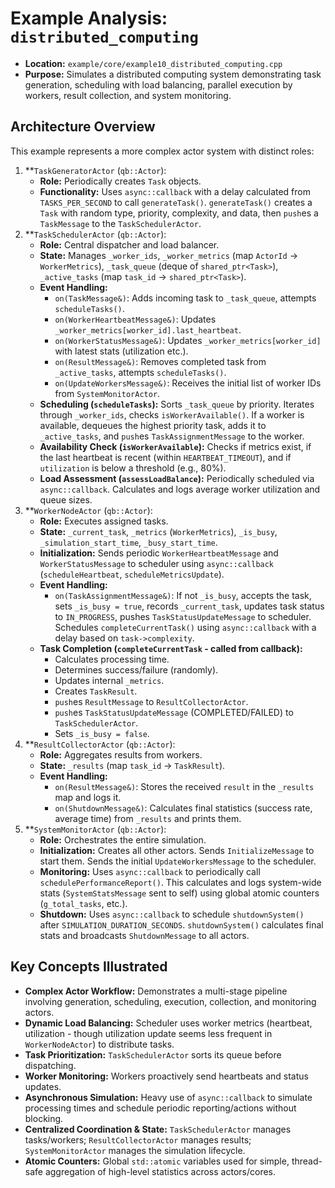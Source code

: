 # Example Analysis: `distributed_computing`

*   **Location:** `example/core/example10_distributed_computing.cpp`
*   **Purpose:** Simulates a distributed computing system demonstrating task generation, scheduling with load balancing, parallel execution by workers, result collection, and system monitoring.

## Architecture Overview

This example represents a more complex actor system with distinct roles:

1.  **`TaskGeneratorActor` (`qb::Actor`):
    *   **Role:** Periodically creates `Task` objects.
    *   **Functionality:** Uses `async::callback` with a delay calculated from `TASKS_PER_SECOND` to call `generateTask()`. `generateTask()` creates a `Task` with random type, priority, complexity, and data, then `push`es a `TaskMessage` to the `TaskSchedulerActor`.
2.  **`TaskSchedulerActor` (`qb::Actor`):
    *   **Role:** Central dispatcher and load balancer.
    *   **State:** Manages `_worker_ids`, `_worker_metrics` (map `ActorId` -> `WorkerMetrics`), `_task_queue` (deque of `shared_ptr<Task>`), `_active_tasks` (map `task_id` -> `shared_ptr<Task>`).
    *   **Event Handling:**
        *   `on(TaskMessage&)`: Adds incoming task to `_task_queue`, attempts `scheduleTasks()`.
        *   `on(WorkerHeartbeatMessage&)`: Updates `_worker_metrics[worker_id].last_heartbeat`.
        *   `on(WorkerStatusMessage&)`: Updates `_worker_metrics[worker_id]` with latest stats (utilization etc.).
        *   `on(ResultMessage&)`: Removes completed task from `_active_tasks`, attempts `scheduleTasks()`.
        *   `on(UpdateWorkersMessage&)`: Receives the initial list of worker IDs from `SystemMonitorActor`.
    *   **Scheduling (`scheduleTasks`):** Sorts `_task_queue` by priority. Iterates through `_worker_ids`, checks `isWorkerAvailable()`. If a worker is available, dequeues the highest priority task, adds it to `_active_tasks`, and `push`es `TaskAssignmentMessage` to the worker.
    *   **Availability Check (`isWorkerAvailable`):** Checks if metrics exist, if the last heartbeat is recent (within `HEARTBEAT_TIMEOUT`), and if `utilization` is below a threshold (e.g., 80%).
    *   **Load Assessment (`assessLoadBalance`):** Periodically scheduled via `async::callback`. Calculates and logs average worker utilization and queue sizes.
3.  **`WorkerNodeActor` (`qb::Actor`):
    *   **Role:** Executes assigned tasks.
    *   **State:** `_current_task`, `_metrics` (`WorkerMetrics`), `_is_busy`, `_simulation_start_time`, `_busy_start_time`.
    *   **Initialization:** Sends periodic `WorkerHeartbeatMessage` and `WorkerStatusMessage` to scheduler using `async::callback` (`scheduleHeartbeat`, `scheduleMetricsUpdate`).
    *   **Event Handling:**
        *   `on(TaskAssignmentMessage&)`: If not `_is_busy`, accepts the task, sets `_is_busy = true`, records `_current_task`, updates task status to `IN_PROGRESS`, pushes `TaskStatusUpdateMessage` to scheduler. Schedules `completeCurrentTask()` using `async::callback` with a delay based on `task->complexity`.
    *   **Task Completion (`completeCurrentTask` - called from callback):**
        *   Calculates processing time.
        *   Determines success/failure (randomly).
        *   Updates internal `_metrics`.
        *   Creates `TaskResult`.
        *   `push`es `ResultMessage` to `ResultCollectorActor`.
        *   `push`es `TaskStatusUpdateMessage` (COMPLETED/FAILED) to `TaskSchedulerActor`.
        *   Sets `_is_busy = false`.
4.  **`ResultCollectorActor` (`qb::Actor`):
    *   **Role:** Aggregates results from workers.
    *   **State:** `_results` (map `task_id` -> `TaskResult`).
    *   **Event Handling:**
        *   `on(ResultMessage&)`: Stores the received `result` in the `_results` map and logs it.
        *   `on(ShutdownMessage&)`: Calculates final statistics (success rate, average time) from `_results` and prints them.
5.  **`SystemMonitorActor` (`qb::Actor`):
    *   **Role:** Orchestrates the entire simulation.
    *   **Initialization:** Creates all other actors. Sends `InitializeMessage` to start them. Sends the initial `UpdateWorkersMessage` to the scheduler.
    *   **Monitoring:** Uses `async::callback` to periodically call `schedulePerformanceReport()`. This calculates and logs system-wide stats (`SystemStatsMessage` sent to self) using global atomic counters (`g_total_tasks`, etc.).
    *   **Shutdown:** Uses `async::callback` to schedule `shutdownSystem()` after `SIMULATION_DURATION_SECONDS`. `shutdownSystem()` calculates final stats and broadcasts `ShutdownMessage` to all actors.

## Key Concepts Illustrated

*   **Complex Actor Workflow:** Demonstrates a multi-stage pipeline involving generation, scheduling, execution, collection, and monitoring actors.
*   **Dynamic Load Balancing:** Scheduler uses worker metrics (heartbeat, utilization - though utilization update seems less frequent in `WorkerNodeActor`) to distribute tasks.
*   **Task Prioritization:** `TaskSchedulerActor` sorts its queue before dispatching.
*   **Worker Monitoring:** Workers proactively send heartbeats and status updates.
*   **Asynchronous Simulation:** Heavy use of `async::callback` to simulate processing times and schedule periodic reporting/actions without blocking.
*   **Centralized Coordination & State:** `TaskSchedulerActor` manages tasks/workers; `ResultCollectorActor` manages results; `SystemMonitorActor` manages the simulation lifecycle.
*   **Atomic Counters:** Global `std::atomic` variables used for simple, thread-safe aggregation of high-level statistics across actors/cores. 